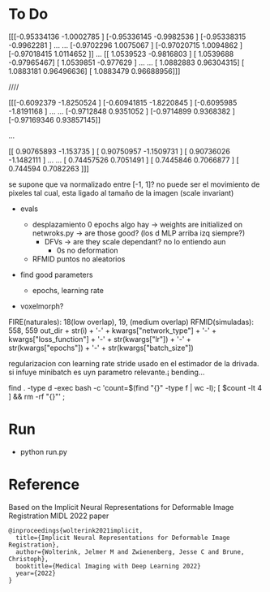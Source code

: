 # To Do

[[[-0.95334136 -1.0002785 ]
  [-0.95336145 -0.9982536 ]
  [-0.95338315 -0.9962281 ]
  ...
  ...
  [-0.9702296   1.0075067 ]
  [-0.97020715  1.0094862 ]
  [-0.97018415  1.0114652 ]]
 ...
 [[ 1.0539523  -0.9816803 ]
  [ 1.0539688  -0.97965467]
  [ 1.0539851  -0.977629  ]
  ...
  ...
  [ 1.0882883   0.96304315]
  [ 1.0883181   0.96496636]
  [ 1.0883479   0.96688956]]]

////

  [[[-0.6092379  -1.8250524 ]
  [-0.60941815 -1.8220845 ]
  [-0.6095985  -1.8191168 ]
  ...
  ...
  [-0.9712848   0.9351052 ]
  [-0.9714899   0.9368382 ]
  [-0.97169346  0.93857145]]

 ...

 [[ 0.90765893 -1.153735  ]
  [ 0.90750957 -1.1509731 ]
  [ 0.90736026 -1.1482111 ]
  ...
  ...
  [ 0.74457526  0.7051491 ]
  [ 0.7445846   0.7066877 ]
  [ 0.744594    0.7082263 ]]]


se supone que va normalizado entre [-1, 1]? no puede ser el movimiento de pixeles tal cual, esta ligado al tamaño de la imagen (scale invariant)


- evals
  - desplazamiento 0 epochs algo hay -> weights are initialized on netwroks.py -> are those good? (los d MLP arriba izq siempre?)
    - DFVs -> are they scale dependant? no lo entiendo aun
      - 0s no deformation
  - RFMID puntos no aleatorios

- find good parameters
  - epochs, learning rate

- voxelmorph?

FIRE(naturales): 18(low overlap), 19, (medium overlap)
RFMID(simuladas): 558, 559
out_dir + str(i) + '-' + kwargs["network_type"] + '-' + kwargs["loss_function"] + '-' + str(kwargs["lr"]) + '-' + str(kwargs["epochs"]) + '-' + str(kwargs["batch_size"])


regularizacion con learning rate
stride usado en el estimador de la drivada. si infuye minibatch es uyn parametro relevante.¡ bending...



find . -type d -exec bash -c 'count=$(find "{}" -type f | wc -l); [ $count -lt 4 ] && rm -rf "{}"' \;


# Run 
- python run.py


# Reference
Based on the Implicit Neural Representations for Deformable Image Registration MIDL 2022 paper

    @inproceedings{wolterink2021implicit,
      title={Implicit Neural Representations for Deformable Image Registration},
      author={Wolterink, Jelmer M and Zwienenberg, Jesse C and Brune, Christoph},
      booktitle={Medical Imaging with Deep Learning 2022}
      year={2022}
    }
